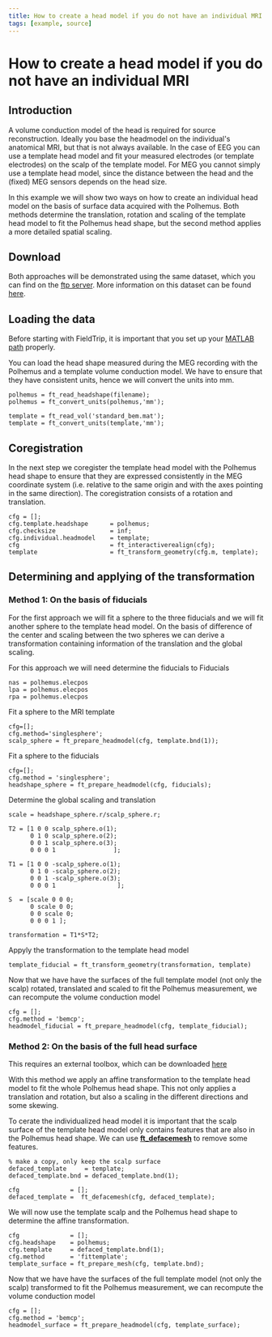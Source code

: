 ```yaml
---
title: How to create a head model if you do not have an individual MRI
tags: [example, source]
---
```


# How to create a head model if you do not have an individual MRI

## Introduction

A volume conduction model of the head is required for source reconstruction. Ideally you base the 
headmodel on the individual's anatomical MRI, but that is not always available. In the case of EEG you can use a template head model and fit your measured electrodes (or template electrodes) on the scalp of the template model. For MEG you cannot simply use a template head model, since the distance between the head and the (fixed) MEG sensors depends on the head size.

In this example we will show two ways on how to create an individual head model on the basis of surface
data acquired with the Polhemus. Both methods determine the translation, rotation and scaling of the 
template head model to fit the Polhemus head shape, but the second method applies a more detailed spatial scaling.

## Download

Both approaches will be demonstrated using the same dataset, which you can find on the 
[ftp server](ftp://ftp.fieldtriptoolbox.org/pub/fieldtrip/tutorial/epilepsy). More 
information on this dataset can be found [here](/tutorial/epilepsy/).

## Loading the data

Before starting with FieldTrip, it is important that you set up your
[MATLAB path](/faq/should_i_add_fieldtrip_with_all_subdirectories_to_my_matlab_path) properly.

You can load the head shape measured during the MEG recording with the Polhemus and a
template volume conduction model. We have to ensure that they have consistent units, hence 
we will convert the units into mm.

    polhemus = ft_read_headshape(filename);
    polhemus = ft_convert_units(polhemus,'mm');

    template = ft_read_vol('standard_bem.mat');
    template = ft_convert_units(template,'mm');

## Coregistration

In the next step we coregister the template head model with the Polhemus head shape to ensure that they are expressed consistently in the MEG coordinate system (i.e. relative to the same origin and with the axes pointing in the same direction). The coregistration consists of a rotation and translation.

    cfg = [];
    cfg.template.headshape      = polhemus;
    cfg.checksize               = inf;
    cfg.individual.headmodel    = template;
    cfg                         = ft_interactiverealign(cfg);
    template                    = ft_transform_geometry(cfg.m, template);

## Determining and applying of the transformation

### Method 1: On the basis of fiducials

For the first approach we will fit a sphere to the three fiducials and we will fit another sphere to the template head model. On the basis of difference of the center and scaling between the two spheres we can derive a transformation containing information of the translation and the global scaling.

For this approach we will need determine the fiducials to Fiducials

    nas = polhemus.elecpos
    lpa = polhemus.elecpos
    rpa = polhemus.elecpos

Fit a sphere to the MRI template

    cfg=[];
    cfg.method='singlesphere';
    scalp_sphere = ft_prepare_headmodel(cfg, template.bnd(1));

Fit a sphere to the fiducials

    cfg=[];
    cfg.method = 'singlesphere';
    headshape_sphere = ft_prepare_headmodel(cfg, fiducials);

Determine the global scaling and translation

    scale = headshape_sphere.r/scalp_sphere.r;

    T2 = [1 0 0 scalp_sphere.o(1);
          0 1 0 scalp_sphere.o(2);
          0 0 1 scalp_sphere.o(3);
          0 0 0 1                ];

    T1 = [1 0 0 -scalp_sphere.o(1);
          0 1 0 -scalp_sphere.o(2);
          0 0 1 -scalp_sphere.o(3);
          0 0 0 1                 ];

    S  = [scale 0 0 0;
          0 scale 0 0;
          0 0 scale 0;
          0 0 0 1 ];

    transformation = T1*S*T2;

Appyly the transformation to the template head model

    template_fiducial = ft_transform_geometry(transformation, template)

Now that we have have the surfaces of the full template model (not only the scalp) rotated, translated and scaled to fit the Polhemus measurement, we can recompute the volume conduction model 

    cfg = [];
    cfg.method = 'bemcp';
    headmodel_fiducial = ft_prepare_headmodel(cfg, template_fiducial);


### Method 2: On the basis of the full head surface

This requires an external toolbox, which can be downloaded [here](https://sites.google.com/site/myronenko/research/cpd)

With this method we apply an affine transformation to the template head model to fit the 
whole Polhemus head shape.  This not only applies a translation and rotation, but also a 
scaling in the different directions and some skewing.

To cerate the individualized head model it is important that the scalp
surface of the template head model only contains features that are also in the Polhemus head
shape. We can use **[ft_defacemesh](/reference/ft_defacemesh)** to remove some features.

    % make a copy, only keep the scalp surface
    defaced_template     = template;
    defaced_template.bnd = defaced_template.bnd(1);
    
    cfg              = [];
    defaced_template =  ft_defacemesh(cfg, defaced_template);

We will now use the template scalp and the Polhemus head shape to determine the
affine transformation.

    cfg              = [];
    cfg.headshape    = polhemus;
    cfg.template     = defaced_template.bnd(1);
    cfg.method       = 'fittemplate';
    template_surface = ft_prepare_mesh(cfg, template.bnd);

Now that we have have the surfaces of the full template model (not only the scalp) transformed to fit the Polhemus measurement, we can recompute the volume conduction model 

    cfg = [];
    cfg.method = 'bemcp';
    headmodel_surface = ft_prepare_headmodel(cfg, template_surface);
